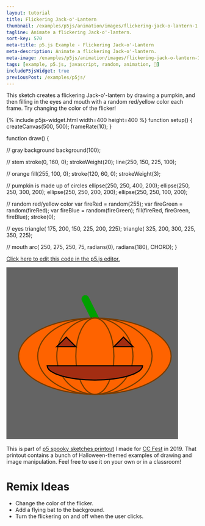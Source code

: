 ```yaml
---
layout: tutorial
title: Flickering Jack-o'-Lantern
thumbnail: /examples/p5js/animation/images/flickering-jack-o-lantern-1.png
tagline: Animate a flickering Jack-o'-lantern.
sort-key: 570
meta-title: p5.js Example - Flickering Jack-o'-Lantern
meta-description: Animate a flickering Jack-o'-lantern.
meta-image: /examples/p5js/animation/images/flickering-jack-o-lantern-1.png
tags: [example, p5.js, javascript, random, animation, 🎃]
includeP5jsWidget: true
previousPost: /examples/p5js/
---
```


This sketch creates a flickering Jack-o'-lantern by drawing a pumpkin, and then filling in the eyes and mouth with a random red/yellow color each frame. Try changing the color of the flicker!

{% include p5js-widget.html width=400 height=400 %}
function setup() {
  createCanvas(500, 500);
  frameRate(10);
}

function draw() {

  // gray background
  background(100);

  // stem
  stroke(0, 160, 0);
  strokeWeight(20);
  line(250, 150, 225, 100);

  // orange
  fill(255, 100, 0);
  stroke(120, 60, 0);
  strokeWeight(3);

  // pumpkin is made up of circles
  ellipse(250, 250, 400, 200);
  ellipse(250, 250, 300, 200);
  ellipse(250, 250, 200, 200);
  ellipse(250, 250, 100, 200);

  // random red/yellow color
  var fireRed = random(255);
  var fireGreen = random(fireRed);
  var fireBlue = random(fireGreen);
  fill(fireRed, fireGreen, fireBlue);
  stroke(0);

  // eyes
  triangle(
    175, 200,
    150, 225,
    200, 225);
  triangle(
    325, 200,
    300, 225,
    350, 225);

  // mouth
  arc(
    250, 275,
    250, 75,
    radians(0), radians(180),
    CHORD);
}
</script>

[Click here to edit this code in the p5.js editor.](https://editor.p5js.org/KevinWorkman/sketches/JyhofVcMA)

![flickering Jack-o'-lantern](/examples/p5js/animation/images/flickering-jack-o-lantern-2.gif)

This is part of [p5 spooky sketches printout](http://tinyurl.com/p5-spooky-sketches) I made for [CC Fest](http://ccfest.rocks/) in 2019. That printout contains a bunch of Halloween-themed examples of drawing and image manipulation. Feel free to use it on your own or in a classroom!

# Remix Ideas

- Change the color of the flicker.
- Add a flying bat to the background.
- Turn the flickering on and off when the user clicks.